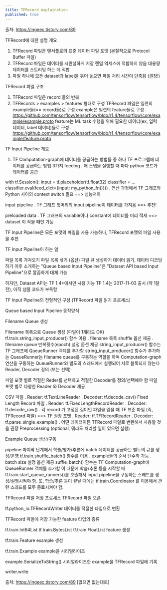 ```yaml
---
title: TFRecord explaination
published: true
---
```


출처: https://ingeec.tistory.com/89

TFRecord에 대한 설명
개요
  1. TFRecord 파일은 텐서플로의 표준 데이터 파일 포맷 (본질적으로 Protocol Buffer 파일)
  2. TFRecord 파일은 데이터를 시퀀셜하게 저장
    랜덤 억세스에 적합하지 않음
    대용량 데이터를 스트리밍 하는 데 적합
  3. 파일 하나에 모든 dataset과 label을 묶어 놓으면 파일 처리 시간이 단축됨 (권장!)

TFRecord 파일 구조

  1. TFRecord 파일은 record 들의 반복
  2. TFRecords > examples > features 형태로 구성
    TFRecord 파일은 일련의 example들(== record들)로 구성
    example은 일련의 feature들로 구성
    . https://github.com/tensorflow/tensorflow/blob/r1.4/tensorflow/core/example/example.proto
    feature는 ML task 수행을 위해 필요한 데이터(ex, 입력 데이터, label 데이터)들로 구성
    . https://github.com/tensorflow/tensorflow/blob/r1.4/tensorflow/core/example/feature.proto
 

TF Input Pipeline
개요
  1. TF Computation-graph에 데이터를 공급하는 방법들 중 하나
    TF 프로그램에 데이터를 공급하는 방법 3가지
      feeding
      . 매 스텝을 실행할 때 마다 python 코드가 데이터를 공급

  with tf.Session():
    input = tf.placeholder(tf.float32)
    classifier = ...
    classifier.eval(feed_dict={input: my_python_fn()}))
. 연산 과정에서 TF 그래프와 Python 사이의 context switch 필요 ==> 성능저하

input pipeline
. TF 그래프 첫머리의 input pipeline이 데이터를 가져옴 ==> 추천!

preloaded data
. TF 그래프의 variable이나 constant에 데이터를 미리 적재
==> dataset 이 작을 때만 가능

TF Input Pipeline은 모든 포맷의 파일을 사용 가능하나, TFRecord 포맷의 파일 사용을 추천

TF Input Pipeline이 하는 일

파일 목록 가져오기
파일 목록 섞기 (옵션)
파일 큐 생성하기
데이터 읽기, 데이터 디코딩 하기
이후 소개하는 "Queue based Input Pipeline"은 "Dataset API based Input Pipeline"으로 깔끔하게 대체 가능

하지만, Dataset API는 TF 1.4+에서만 사용 가능
TF 1.4는 2017-11-03 출시 (약 1달전), 아직 샘플 코드가 부족함
 

TF Input Pipeline의 전형적인 구성
(TFRecord 파일 읽기 프로세스)




Queue based Input Pipeline 동작양식

Filename Queue 생성

Filename 목록으로 Queue 생성 (파일이 1개라도 OK)
tf.train.string_input_producer() 함수 이용
. filename 목록 shuffle 옵션 제공
. filename queue 반복횟수(epoch) 설정 옵션 제공
string_input_producer() 함수는 TF 그래프에 QueueRunner 객체를 추가함
string_input_producer() 함수가 추가하는 QueueRunner는 filename queue를 구동하는 역할을 하며 Computation-graph 연산을 구동하는 QueueRunner와 별도의 스레드에서 실행되어 서로 블록되지 않는다
Reader, Decoder 정의 (또는 선택)

파일 포맷 별로 적절한 Reder를 선택하고 적절한 Decoder를 정의/선택해야 함
파일 포맷 별로 다양한 Reader 와 Decoder 제공

CSV 파일
. Reader: tf.TextLineReader
. Decoder: tf.decode_csv()
Fixed Length Record 파일
. Reader: tf.FixedLengthRecordReader
. Decoder: tf.decode_raw()
. 각 record 가 고정된 길이인 파일을 읽을 때
TF 표준 파일 (즉, TFRecord 파일) ==> TF 권장 포맷
. Reader: tf.TFRecordReader
. Decoder: tf.parse_single_example()
. 어떤 데이터이든 TFRecord 파일로 변환해서 사용할 것을 권장
Preprocessing (optional, 뭐라도 처리할 일이 있으면 실행)

Example Queue 생성/구동

pipeline 마지막 단계에서 학습/평가/추론에 batch 데이터를 공급하는 별도의 큐를 생성/운영
tf.train.shuffle_batch() 함수를 이용
. example들의 순서 난수화 가능
. batch size 설정 옵션 제공
suffle_batch() 함수는 TF Computation-graph에 QueueRunner 객체를 추가함 이 때문에 학습/추론 등을 시작할 때 tf.train.start_queue_runners()를 호출해서 input pipeline을 구동하는 스래드를 생성/실행시켜야 함.
또, 학습/추론 등이 끝날 때에는 tf.train.Coordinator 를 이용해서 관련 스래드를 모두 종료시켜야 함.
 

TFRecord 파일 저장 프로세스
TFRecord 파일 오픈

tf.python_io.TFRecordWriter
데이터를 적절한 타입으로 변환

TFRecord 파일에 저장 가능한 feature 타입의 종류

tf.train.Int64List
tf.train.BytesList
tf.train.FloatList
feature 생성

tf.train.Feature
example 생성

tf.train.Example
example을 시리얼라이즈

example.SerializeToString()
시리얼라이즈한 example을 TFRecord 파일에 기록

writer.write


출처: https://ingeec.tistory.com/89 [없으면 없는대로]
